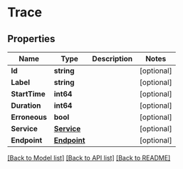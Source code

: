 # Trace

## Properties

Name | Type | Description | Notes
------------ | ------------- | ------------- | -------------
**Id** | **string** |  | [optional] 
**Label** | **string** |  | [optional] 
**StartTime** | **int64** |  | [optional] 
**Duration** | **int64** |  | [optional] 
**Erroneous** | **bool** |  | [optional] 
**Service** | [**Service**](Service.md) |  | [optional] 
**Endpoint** | [**Endpoint**](Endpoint.md) |  | [optional] 

[[Back to Model list]](../README.md#documentation-for-models) [[Back to API list]](../README.md#documentation-for-api-endpoints) [[Back to README]](../README.md)


